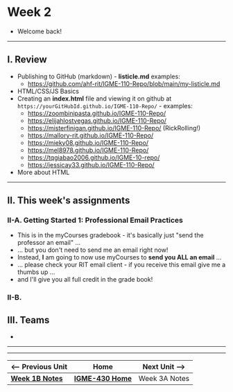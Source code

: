# Week 2

- Welcome back!

---
  
## I. Review

- Publishing to GitHub (markdown) - **listicle.md** examples:
  - https://github.com/ahf-rit/IGME-110-Repo/blob/main/my-listicle.md
- HTML/CSS/JS Basics
- Creating an **index.html** file and viewing it on github at `https://yourGitHubId.github.io/IGME-110-Repo/` - examples:
  - https://zoombinipasta.github.io/IGME-110-Repo/
  - https://elijahlostvegas.github.io/IGME-110-Repo/
  - https://misterfinigan.github.io/IGME-110-Repo/ (RickRolling!)
  - https://mallory-rit.github.io/IGME-110-Repo/
  - https://mieky08.github.io/IGME-110-Repo/
  - https://mel8978.github.io/IGME-110-Repo/
  - https://tqgiabao2006.github.io/IGME-10-repo/
  - https://jessicay33.github.io/IGME-110-Repo/
- More about HTML

---

## II. This week's assignments

### II-A. Getting Started 1: Professional Email Practices
- This is in the myCourses gradebook - it's basically just "send the professor an email" ...
- ... but you don't need to send me an email right now!
- Instead, **I** am going to now use myCourses to **send you ALL an email** ...
- ... please check your RIT email client - if you receive this email give me a thumbs up ...
- and I'll give you all full credit in the grade book!

### II-B. 
  
## III. Teams
- 

---
---

| <-- Previous Unit | Home | Next Unit -->
| --- | --- | --- 
|  [**Week 1B Notes**](1B.md)  |  [**IGME-430 Home**](../) | Week 3A Notes

